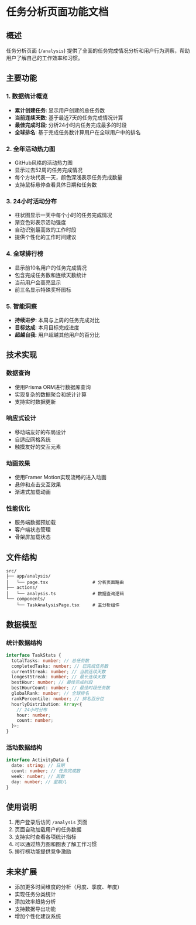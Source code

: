 # 任务分析页面功能文档

## 概述

任务分析页面 (`/analysis`) 提供了全面的任务完成情况分析和用户行为洞察，帮助用户了解自己的工作效率和习惯。

## 主要功能

### 1. 数据统计概览

- **累计创建任务**: 显示用户创建的总任务数
- **当前连续天数**: 基于最近7天的任务完成情况计算
- **最佳完成时段**: 分析24小时内任务完成最多的时段
- **全球排名**: 基于完成任务数计算用户在全球用户中的排名

### 2. 全年活动热力图

- GitHub风格的活动热力图
- 显示过去52周的任务完成情况
- 每个方块代表一天，颜色深浅表示任务完成数量
- 支持鼠标悬停查看具体日期和任务数

### 3. 24小时活动分布

- 柱状图显示一天中每个小时的任务完成情况
- 渐变色彩表示活动强度
- 自动识别最高效的工作时段
- 提供个性化的工作时间建议

### 4. 全球排行榜

- 显示前10名用户的任务完成情况
- 包含完成任务数和连续天数统计
- 当前用户会高亮显示
- 前三名显示特殊奖杯图标

### 5. 智能洞察

- **持续进步**: 本周与上周的任务完成对比
- **目标达成**: 本月目标完成进度
- **超越自我**: 用户超越其他用户的百分比

## 技术实现

### 数据查询

- 使用Prisma ORM进行数据库查询
- 实现复杂的数据聚合和统计计算
- 支持实时数据更新

### 响应式设计

- 移动端友好的布局设计
- 自适应网格系统
- 触摸友好的交互元素

### 动画效果

- 使用Framer Motion实现流畅的进入动画
- 悬停和点击交互效果
- 渐进式加载动画

### 性能优化

- 服务端数据预加载
- 客户端状态管理
- 骨架屏加载状态

## 文件结构

```
src/
├── app/analysis/
│   └── page.tsx                 # 分析页面路由
├── actions/
│   └── analysis.ts              # 数据查询逻辑
└── components/
    └── TaskAnalysisPage.tsx     # 主分析组件
```

## 数据模型

### 统计数据结构

```typescript
interface TaskStats {
  totalTasks: number; // 总任务数
  completedTasks: number; // 已完成任务数
  currentStreak: number; // 当前连续天数
  longestStreak: number; // 最长连续天数
  bestHour: number; // 最佳完成时段
  bestHourCount: number; // 最佳时段任务数
  globalRank: number; // 全球排名
  rankPercentile: number; // 排名百分位
  hourlyDistribution: Array<{
    // 24小时分布
    hour: number;
    count: number;
  }>;
}
```

### 活动数据结构

```typescript
interface ActivityData {
  date: string; // 日期
  count: number; // 任务完成数
  week: number; // 周数
  day: number; // 星期几
}
```

## 使用说明

1. 用户登录后访问 `/analysis` 页面
2. 页面自动加载用户的任务数据
3. 支持实时查看各项统计指标
4. 可以通过热力图和图表了解工作习惯
5. 排行榜功能提供竞争激励

## 未来扩展

- 添加更多时间维度的分析（月度、季度、年度）
- 实现任务分类统计
- 添加效率趋势分析
- 支持数据导出功能
- 增加个性化建议系统
